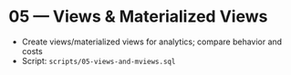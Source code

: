 # 05 — Views & Materialized Views

- Create views/materialized views for analytics; compare behavior and costs
- Script: `scripts/05-views-and-mviews.sql`
